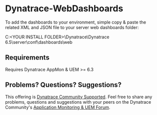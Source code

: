 # Dynatrace-WebDashboards

To add the dashboards to your environment, simple copy & paste the related XML and JSON file to your server web dashboards folder:

C:\<YOUR INSTALL FOLDER>\Dynatrace\Dynatrace 6.5\server\conf\dashboards\web

## Requirements

Requires Dynatrace AppMon & UEM >= 6.3

## Problems? Questions? Suggestions?

This offering is [Dynatrace Community Supported](https://community.dynatrace.com/community/display/DL/Support+Levels#SupportLevels-Communitysupported/NotSupportedbyDynatrace(providedbyacommunitymember)). Feel free to share any problems, questions and suggestions with your peers on the Dynatrace Community's [Application Monitoring & UEM Forum](https://answers.dynatrace.com/spaces/146/index.html).
